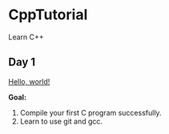 # CppTutorial

Learn C++

## Day 1

[Hello, world!](#Day1)

**Goal:**

1. Compile your first C program successfully.
2. Learn to use git and gcc.


